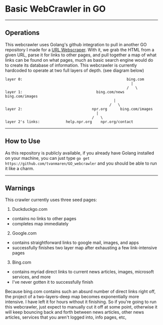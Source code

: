 # Basic WebCrawler in GO
___
## Operations
This webcrawler uses Golang's github integration to pull in another GO repository I made for a [URL Webscraper](github.com/tvanmaren/scraper). With it, we grab the HTML from a given URL, parse it for links to other pages, and pull together a map of what links can be found on what pages, much as basic search engine would do to create its database of information.
This webcrawler is currently hardcoded to operate at two full layers of depth. (see diagram below)
```
layer 0:                                                bing.com
                                                          |
                                                        /   \
layer 1:                                  bing.com/news     bing.com/images
                                                  |
                                                /   \
layer 2:                                npr.org      bing.com/images
                                          |
                                        /   \
layer 2's links:            help.npr.org    npr.org/contact
```
___
## How to Use
As this repository is publicly available, if you already have Golang installed on your machine, you can just type `go get https://github.com/tvanmaren/GO_webcrawler` and you should be able to run it like a charm.
___
## Warnings
This crawler currently uses three seed pages:

1. Duckduckgo.com
  * contains no links to other pages
  * completes map immediately
2. Google.com
  * contains straightforward links to google mail, images, and apps
  * successfully finishes two layer map after exhausting a few link-intensive pages
3. Bing.com
  * contains myriad direct links to current news articles, images, microsoft services, and more
  * I've never gotten it to successfully finish

Because bing.com contains such an absurd number of direct links right off, the project of a two-layers-deep map becomes exponentially more intensive. I have left it for hours without it finishing. So if you're going to run this webcrawler, just expect to manually cut it off at some point, otherwise it will keep bouncing back and forth between news articles, other news articles, services that you aren't logged into, info pages, etc,
